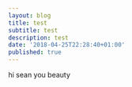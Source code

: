 ```yaml
---
layout: blog
title: test
subtitle: test
description: test
date: '2018-04-25T22:28:40+01:00'
published: true
---
```

hi sean you beauty
